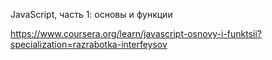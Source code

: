 JavaScript, часть 1: основы и функции

https://www.coursera.org/learn/javascript-osnovy-i-funktsii?specialization=razrabotka-interfeysov